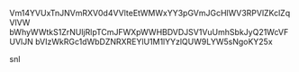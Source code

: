 Vm14YVUxTnJNVmRXV0d4VVlteEtWMWxYY3pGVmJGcHlWV3RPVlZKclZqVlVW
bWhyWWtkS1ZrNUljRlpTCmJFWXpWWHBDVDJSV1VuUmhSbkJyQ21WcVFUVlJN
bVIzWkRGc1dWbDZNRXREYlU1M1lYYzlQUW9LYW5sNgoKY25x

snl